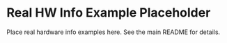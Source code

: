 # Real HW Info Example Placeholder

Place real hardware info examples here. See the main README for details.
